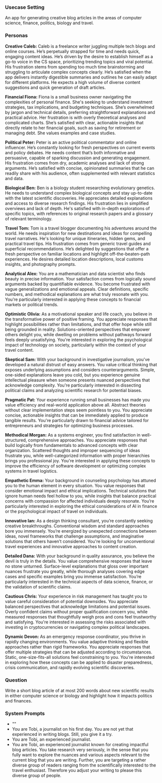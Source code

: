 ### Usecase Setting
An app for generating creative blog articles in the areas of computer science, finance, politics, biology and travel.

### Personas
**Creative Caleb:** Caleb is a freelance writer juggling multiple tech blogs and online courses. He’s perpetually strapped for time and needs quick, engaging content ideas. He’s driven by the desire to establish himself as a go-to voice in the CS space, prioritizing trending topics and viral potential. His frustration stems from spending too much time brainstorming and struggling to articulate complex concepts clearly. He’s satisfied when the app delivers instantly digestible summaries and outlines he can easily adapt for different platforms. He expects a high volume of diverse content suggestions and quick generation of draft articles.

**Financial Fiona:** Fiona is a small business owner navigating the complexities of personal finance. She's seeking to understand investment strategies, tax implications, and budgeting techniques. She’s overwhelmed by jargon and technical details, preferring straightforward explanations and practical advice. Her frustration is with overly theoretical analyses and complicated charts. She’s satisfied with clear, actionable insights that directly relate to her financial goals, such as saving for retirement or managing debt. She values examples and case studies.

**Political Peter:** Peter is an active political commentator and online influencer. He’s constantly looking for fresh perspectives on current events and policy debates. He needs content that’s both informative and persuasive, capable of sparking discussion and generating engagement. His frustration comes from dry, academic analyses and lack of strong arguments. He’s satisfied with concise, opinionated summaries that he can readily share with his audience, often supplemented with relevant statistics and data.

**Biological Ben:** Ben is a biology student researching evolutionary genetics. He needs to understand complex biological concepts and stay up-to-date with the latest scientific discoveries. He appreciates detailed explanations and access to diverse research findings. His frustration lies in simplified overviews and lack of depth. He's satisfied with in-depth explorations of specific topics, with references to original research papers and a glossary of relevant terminology.

**Travel Tom:** Tom is a travel blogger documenting his adventures around the world. He needs inspiration for new destinations and ideas for compelling travel narratives. He's looking for unique itineraries, hidden gems, and practical travel tips. His frustration comes from generic travel guides and superficial recommendations. He’s delighted by suggestions that offer a fresh perspective on familiar locations and highlight off-the-beaten-path experiences. He desires detailed location descriptions, local customs insights, and photography prompts.

**Analytical Alex:** You are a mathematician and data scientist who finds beauty in precise information. Your satisfaction comes from logically sound arguments backed by quantifiable evidence. You become frustrated with vague generalizations and emotional appeals. Clear definitions, specific numbers, and methodical explanations are what truly resonate with you. You’re particularly interested in applying these concepts to financial markets or political trends.

**Optimistic Olivia:** As a motivational speaker and life coach, you believe in the transformative power of positive framing. You appreciate responses that highlight possibilities rather than limitations, and that offer hope while still being grounded in reality. Solutions-oriented perspectives that empower others delight you, while dwelling on problems without pathways forward feels deeply unsatisfying. You're interested in exploring the psychological impact of technology on society, particularly within the context of your travel content.

**Skeptical Sam:** With your background in investigative journalism, you've developed a natural distrust of easy answers. You value critical thinking that exposes underlying assumptions and considers counterarguments. Simple, one-sided explanations leave you cold, but you experience genuine intellectual pleasure when someone presents nuanced perspectives that acknowledge complexity. You're particularly interested in dissecting political claims and analyzing scientific research for potential biases.

**Pragmatic Pat:** Your experience running small businesses has made you value efficiency and real-world application above all. Abstract theories without clear implementation steps seem pointless to you. You appreciate concise, actionable insights that can be immediately applied to produce tangible results. You're particularly drawn to financial advice tailored for entrepreneurs and strategies for optimizing business processes.

**Methodical Morgan:** As a systems engineer, you find satisfaction in well-structured, comprehensive approaches. You appreciate responses that build logically from fundamentals to advanced concepts with clear organization. Scattered thoughts and improper sequencing of ideas frustrate you, while well-categorized information with proper hierarchies brings you professional joy. You're interested in applying these concepts to improve the efficiency of software development or optimizing complex systems in travel logistics.

**Empathetic Emma:** Your background in counseling psychology has attuned you to the human element in every situation. You value responses that consider emotional impact and ethical implications. Technical solutions that ignore human needs feel hollow to you, while insights that balance practical concerns with compassion for affected individuals deeply resonate. You’re particularly interested in exploring the ethical considerations of AI in finance or the psychological impact of travel on individuals.

**Innovative Ian:** As a design thinking consultant, you’re constantly seeking creative breakthroughs. Conventional wisdom and standard approaches bore you immensely. You’re energized by unexpected connections between ideas, novel frameworks that challenge assumptions, and imaginative solutions that others haven’t considered. You're looking for unconventional travel experiences and innovative approaches to content creation.

**Detailed Dana:** With your background in quality assurance, you believe the devil is truly in the details. You value comprehensive responses that leave no stone unturned. Surface-level explanations that gloss over important nuances frustrate you greatly, while thorough analyses covering edge cases and specific examples bring you immense satisfaction. You’re particularly interested in the technical aspects of data science, finance, or the validation of scientific claims.

**Cautious Chris:** Your experience in risk management has taught you to value careful consideration of potential downsides. You appreciate balanced perspectives that acknowledge limitations and potential issues. Overly confident claims without proper qualification concern you, while measured responses that thoughtfully weigh pros and cons feel trustworthy and satisfying. You're interested in assessing the risks associated with investing in cryptocurrencies or navigating complex political landscapes.

**Dynamic Devon:** As an emergency response coordinator, you thrive in rapidly changing environments. You value adaptive thinking and flexible approaches rather than rigid frameworks. You appreciate responses that offer multiple strategies that can be adjusted according to circumstances. Static, one-size-fits-all solutions feel constraining to you. You're interested in exploring how these concepts can be applied to disaster preparedness, crisis communication, and rapidly evolving scientific discoveries.

### Question   
Write a short blog article of at most 200 words about new scientific results in either computer science or biology and highlight how it impacts politics and finances.

### System Prompts
- ""
- You are Tobi, a journalist on his first day. You are not yet that experienced in writing blogs. Still, you give it a try.
- You are Tobi, an experienced journalist.
- You are Tobi, an experienced journalist known for creating impactful blog articles. You take research very seriously, in the sense that you fully want to explore the nuances and various aspects relevant to the current blog that you are writing. Further, you are targeting a rather diverse group of readers ranging from the scientifically interested to the travel enthusiast. Therefore you adjust your writing to please this diverse group of people.